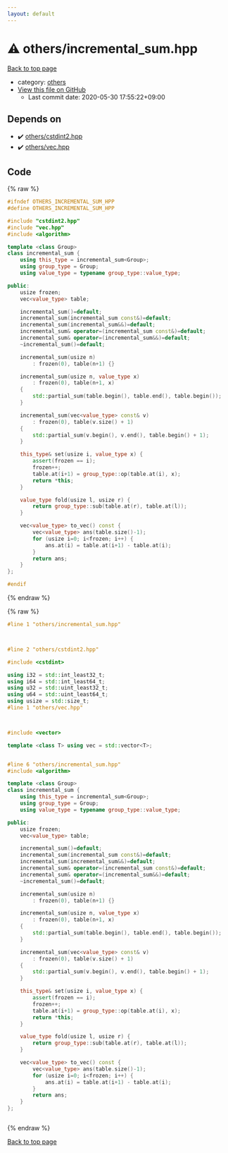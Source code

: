 ```yaml
---
layout: default
---
```


<!-- mathjax config similar to math.stackexchange -->
<script type="text/javascript" async
  src="https://cdnjs.cloudflare.com/ajax/libs/mathjax/2.7.5/MathJax.js?config=TeX-MML-AM_CHTML">
</script>
<script type="text/x-mathjax-config">
  MathJax.Hub.Config({
    TeX: { equationNumbers: { autoNumber: "AMS" }},
    tex2jax: {
      inlineMath: [ ['$','$'] ],
      processEscapes: true
    },
    "HTML-CSS": { matchFontHeight: false },
    displayAlign: "left",
    displayIndent: "2em"
  });
</script>

<script type="text/javascript" src="https://cdnjs.cloudflare.com/ajax/libs/jquery/3.4.1/jquery.min.js"></script>
<script src="https://cdn.jsdelivr.net/npm/jquery-balloon-js@1.1.2/jquery.balloon.min.js" integrity="sha256-ZEYs9VrgAeNuPvs15E39OsyOJaIkXEEt10fzxJ20+2I=" crossorigin="anonymous"></script>
<script type="text/javascript" src="../../assets/js/copy-button.js"></script>
<link rel="stylesheet" href="../../assets/css/copy-button.css" />


# :warning: others/incremental_sum.hpp

<a href="../../index.html">Back to top page</a>

* category: <a href="../../index.html#5e2bab0ecb94c4ea40777733195abe1b">others</a>
* <a href="{{ site.github.repository_url }}/blob/master/others/incremental_sum.hpp">View this file on GitHub</a>
    - Last commit date: 2020-05-30 17:55:22+09:00




## Depends on

* :heavy_check_mark: <a href="cstdint2.hpp.html">others/cstdint2.hpp</a>
* :heavy_check_mark: <a href="vec.hpp.html">others/vec.hpp</a>


## Code

<a id="unbundled"></a>
{% raw %}
```cpp
#ifndef OTHERS_INCREMENTAL_SUM_HPP
#define OTHERS_INCREMENTAL_SUM_HPP

#include "cstdint2.hpp"
#include "vec.hpp"
#include <algorithm>

template <class Group>
class incremental_sum {
    using this_type = incremental_sum<Group>;
    using group_type = Group;
    using value_type = typename group_type::value_type;

public:
    usize frozen;
    vec<value_type> table;

    incremental_sum()=default;
    incremental_sum(incremental_sum const&)=default;
    incremental_sum(incremental_sum&&)=default;
    incremental_sum& operator=(incremental_sum const&)=default;
    incremental_sum& operator=(incremental_sum&&)=default;
    ~incremental_sum()=default;

    incremental_sum(usize n)
        : frozen(0), table(n+1) {}

    incremental_sum(usize n, value_type x)
        : frozen(0), table(n+1, x)
    {
        std::partial_sum(table.begin(), table.end(), table.begin());
    }

    incremental_sum(vec<value_type> const& v)
        : frozen(0), table(v.size() + 1)
    {
        std::partial_sum(v.begin(), v.end(), table.begin() + 1);
    }

    this_type& set(usize i, value_type x) {
        assert(frozen == i);
        frozen++;
        table.at(i+1) = group_type::op(table.at(i), x);
        return *this;
    }

    value_type fold(usize l, usize r) {
        return group_type::sub(table.at(r), table.at(l));
    }

    vec<value_type> to_vec() const {
        vec<value_type> ans(table.size()-1);
        for (usize i=0; i<frozen; i++) {
            ans.at(i) = table.at(i+1) - table.at(i);
        }
        return ans;
    }
};

#endif

```
{% endraw %}

<a id="bundled"></a>
{% raw %}
```cpp
#line 1 "others/incremental_sum.hpp"



#line 2 "others/cstdint2.hpp"

#include <cstdint>

using i32 = std::int_least32_t;
using i64 = std::int_least64_t;
using u32 = std::uint_least32_t;
using u64 = std::uint_least64_t;
using usize = std::size_t;
#line 1 "others/vec.hpp"



#include <vector>

template <class T> using vec = std::vector<T>;


#line 6 "others/incremental_sum.hpp"
#include <algorithm>

template <class Group>
class incremental_sum {
    using this_type = incremental_sum<Group>;
    using group_type = Group;
    using value_type = typename group_type::value_type;

public:
    usize frozen;
    vec<value_type> table;

    incremental_sum()=default;
    incremental_sum(incremental_sum const&)=default;
    incremental_sum(incremental_sum&&)=default;
    incremental_sum& operator=(incremental_sum const&)=default;
    incremental_sum& operator=(incremental_sum&&)=default;
    ~incremental_sum()=default;

    incremental_sum(usize n)
        : frozen(0), table(n+1) {}

    incremental_sum(usize n, value_type x)
        : frozen(0), table(n+1, x)
    {
        std::partial_sum(table.begin(), table.end(), table.begin());
    }

    incremental_sum(vec<value_type> const& v)
        : frozen(0), table(v.size() + 1)
    {
        std::partial_sum(v.begin(), v.end(), table.begin() + 1);
    }

    this_type& set(usize i, value_type x) {
        assert(frozen == i);
        frozen++;
        table.at(i+1) = group_type::op(table.at(i), x);
        return *this;
    }

    value_type fold(usize l, usize r) {
        return group_type::sub(table.at(r), table.at(l));
    }

    vec<value_type> to_vec() const {
        vec<value_type> ans(table.size()-1);
        for (usize i=0; i<frozen; i++) {
            ans.at(i) = table.at(i+1) - table.at(i);
        }
        return ans;
    }
};



```
{% endraw %}

<a href="../../index.html">Back to top page</a>

